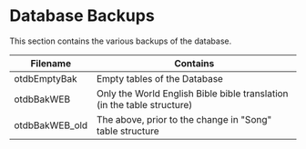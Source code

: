 # Database Backups
This section contains the various backups of the database.

Filename | Contains
---------|---------
otdbEmptyBak | Empty tables of the Database
otdbBakWEB | Only the World English Bible bible translation (in the table structure)
otdbBakWEB_old | The above, prior to the change in "Song" table structure
